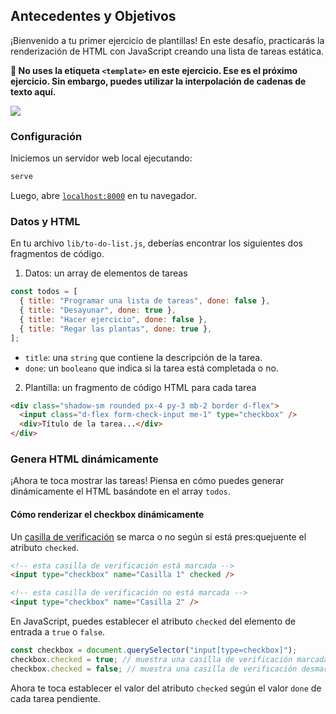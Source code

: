 ## Antecedentes y Objetivos

¡Bienvenido a tu primer ejercicio de plantillas! En este desafío, practicarás la renderización de HTML con JavaScript creando una lista de tareas estática.

**🛑 No uses la etiqueta `<template>` en este ejercicio. Ese es el próximo ejercicio. Sin embargo, puedes utilizar la interpolación de cadenas de texto aquí.**

![](https://raw.githubusercontent.com/lewagon/fullstack-images/master/frontend/to-do-static.png)

### Configuración

Iniciemos un servidor web local ejecutando:

```bash
serve
```

Luego, abre [`localhost:8000`](http://localhost:8000) en tu navegador.

### Datos y HTML

En tu archivo `lib/to-do-list.js`, deberías encontrar los siguientes dos fragmentos de código.

1. Datos: un array de elementos de tareas

```js
const todos = [
  { title: "Programar una lista de tareas", done: false },
  { title: "Desayunar", done: true },
  { title: "Hacer ejercicio", done: false },
  { title: "Regar las plantas", done: true },
];
```

- `title`: una `string` que contiene la descripción de la tarea.
- `done`: un `booleano` que indica si la tarea está completada o no.

2. Plantilla: un fragmento de código HTML para cada tarea

```html
<div class="shadow-sm rounded px-4 py-3 mb-2 border d-flex">
  <input class="d-flex form-check-input me-1" type="checkbox" />
  <div>Título de la tarea...</div>
</div>
```

### Genera HTML dinámicamente

¡Ahora te toca mostrar las tareas! Piensa en cómo puedes generar dinámicamente el HTML basándote en el array `todos`.

#### Cómo renderizar el checkbox dinámicamente

Un [casilla de verificación](https://developer.mozilla.org/es/docs/Web/HTML/Elemento/input/checkbox) se marca o no según si está pres:quejuente el atributo `checked`.

```html
<!-- esta casilla de verificación está marcada -->
<input type="checkbox" name="Casilla 1" checked />

<!-- esta casilla de verificación no está marcada -->
<input type="checkbox" name="Casilla 2" />
```

En JavaScript, puedes establecer el atributo `checked` del elemento de entrada a `true` o `false`.

```js
const checkbox = document.querySelector("input[type=checkbox]");
checkbox.checked = true; // muestra una casilla de verificación marcada
checkbox.checked = false; // muestra una casilla de verificación desmarcada
```

Ahora te toca establecer el valor del atributo `checked` según el valor `done` de cada tarea pendiente.

